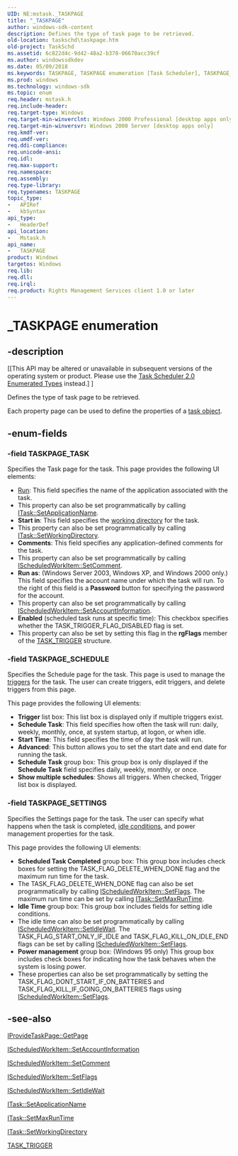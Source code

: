 ```yaml
---
UID: NE:mstask._TASKPAGE
title: "_TASKPAGE"
author: windows-sdk-content
description: Defines the type of task page to be retrieved.
old-location: taskschd\taskpage.htm
old-project: TaskSchd
ms.assetid: 6c822d4c-9d42-48a2-b378-06670acc39cf
ms.author: windowssdkdev
ms.date: 05/09/2018
ms.keywords: TASKPAGE, TASKPAGE enumeration [Task Scheduler], TASKPAGE_SCHEDULE, TASKPAGE_SETTINGS, TASKPAGE_TASK, _TASKPAGE, _msb_taskpage, mstask/TASKPAGE, mstask/TASKPAGE_SCHEDULE, mstask/TASKPAGE_SETTINGS, mstask/TASKPAGE_TASK, task page [Task Scheduler],enumerations,TASKPAGE, taskschd.taskpage
ms.prod: windows
ms.technology: windows-sdk
ms.topic: enum
req.header: mstask.h
req.include-header: 
req.target-type: Windows
req.target-min-winverclnt: Windows 2000 Professional [desktop apps only]
req.target-min-winversvr: Windows 2000 Server [desktop apps only]
req.kmdf-ver: 
req.umdf-ver: 
req.ddi-compliance: 
req.unicode-ansi: 
req.idl: 
req.max-support: 
req.namespace: 
req.assembly: 
req.type-library: 
req.typenames: TASKPAGE
topic_type:
-	APIRef
-	kbSyntax
api_type:
-	HeaderDef
api_location:
-	Mstask.h
api_name:
-	TASKPAGE
product: Windows
targetos: Windows
req.lib: 
req.dll: 
req.irql: 
req.product: Rights Management Services client 1.0 or later
---
```


# _TASKPAGE enumeration


## -description


<p class="CCE_Message">[[This API may be altered or unavailable in subsequent versions of the operating system or product. Please use the <a href="https://msdn.microsoft.com/d59f017e-df32-4826-954d-9ba338282d0d">Task Scheduler 2.0 Enumerated Types</a> instead.] ]

Defines the type of task page to be retrieved.

Each property page can be used to define the properties of a <a href="t.htm">task object</a>.


## -enum-fields




### -field TASKPAGE_TASK

Specifies the Task page for the task. This page provides the following UI elements: 




<ul>
<li>
<a href="https://msdn.microsoft.com/library/windows/hardware/ff569516">Run</a>: This field specifies the name of the application associated with the task.</li>
<li>This property can also be set programmatically by calling 
<a href="https://msdn.microsoft.com/0bec25a9-e653-48b5-be41-8f513169fc8c">ITask::SetApplicationName</a>.</li>
<li><b>Start in</b>: This field specifies the <a href="w.htm">working directory</a> for the task.</li>
<li>This property can also be set programmatically by calling 
<a href="https://msdn.microsoft.com/df12d899-c254-4bbf-a49f-d89a2fcb0e28">ITask::SetWorkingDirectory</a>.</li>
<li><b>Comments</b>: This field specifies any application-defined comments for the task.</li>
<li>This property can also be set programmatically by calling 
<a href="https://msdn.microsoft.com/c6017aa1-8860-454c-a402-becbc1a4ee5c">IScheduledWorkItem::SetComment</a>.</li>
<li><b>Run as</b>: (Windows Server 2003, Windows XP, and  Windows 2000 only.) This field specifies the account name under which the task will run. To the right of this field is a <b>Password</b> button for specifying the password for the account.</li>
<li>This property can also be set programmatically by calling 
<a href="https://msdn.microsoft.com/fae1299f-2f3f-48cf-91d9-1057ce62172b">IScheduledWorkItem::SetAccountInformation</a>.</li>
<li><b>Enabled</b> (scheduled task runs at specific time): This checkbox specifies whether the TASK_TRIGGER_FLAG_DISABLED flag is set.</li>
<li>This property can also be set by setting this flag in the <b>rgFlags</b> member of the 
<a href="https://msdn.microsoft.com/b4716e32-7c7a-40ab-baa1-4c7ebafc3d71">TASK_TRIGGER</a> structure.</li>
</ul>

### -field TASKPAGE_SCHEDULE

Specifies the Schedule page for the task. This page is used to manage the <a href="t.htm">triggers</a> for the task. The user can create triggers, edit triggers, and delete triggers from this page. 




This page provides the following UI elements:

<ul>
<li><b>Trigger</b> list box: This list box is displayed only if multiple triggers exist.</li>
<li><b>Schedule Task</b>: This field specifies how often the task will run: daily, weekly, monthly, once, at system startup, at logon, or when idle.</li>
<li><b>Start Time</b>: This field specifies the time of day the task will run.</li>
<li><b>Advanced</b>: This button allows you to set the start date and end date for running the task.</li>
<li><b>Schedule Task</b> group box: This group box is only displayed if the <b>Schedule Task</b> field specifies daily, weekly, monthly, or once.</li>
<li><b>Show multiple schedules</b>: Shows all triggers. When checked, Trigger list box is displayed.</li>
</ul>

### -field TASKPAGE_SETTINGS

Specifies the Settings page for the task. The user can specify what happens when the task is completed, <a href="i.htm">idle conditions</a>, and power management properties for the task. 




This page provides the following UI elements:

<ul>
<li><b>Scheduled Task Completed</b> group box: This group box includes check boxes for setting the TASK_FLAG_DELETE_WHEN_DONE flag and the maximum run time for the task.</li>
<li>The TASK_FLAG_DELETE_WHEN_DONE flag can also be set programmatically by calling 
<a href="https://msdn.microsoft.com/640ba3c7-ed9d-4c4c-82fd-34fc777172c2">IScheduledWorkItem::SetFlags</a>. The maximum run time can be set by calling 
<a href="https://msdn.microsoft.com/fb9012c6-be41-4ec6-bb1a-73bd7896738f">ITask::SetMaxRunTime</a>.</li>
<li><b>Idle Time</b> group box: This group box includes fields for setting idle conditions.</li>
<li>The idle time can also be set programmatically by calling 
<a href="https://msdn.microsoft.com/f7ad639a-4094-4621-9add-b89958c0bda4">IScheduledWorkItem::SetIdleWait</a>. The TASK_FLAG_START_ONLY_IF_IDLE and TASK_FLAG_KILL_ON_IDLE_END flags can be set by calling 
<a href="https://msdn.microsoft.com/640ba3c7-ed9d-4c4c-82fd-34fc777172c2">IScheduledWorkItem::SetFlags</a>.</li>
<li><b>Power management</b> group box: (Windows 95 only) This group box includes check boxes for indicating how the task behaves when the system is losing power.</li>
<li>These properties can also be set programmatically by setting the TASK_FLAG_DONT_START_IF_ON_BATTERIES and TASK_FLAG_KILL_IF_GOING_ON_BATTERIES flags using 
<a href="https://msdn.microsoft.com/640ba3c7-ed9d-4c4c-82fd-34fc777172c2">IScheduledWorkItem::SetFlags</a>.</li>
</ul>

## -see-also




<a href="https://msdn.microsoft.com/2313abc1-587f-473b-8d2e-390dfa7234ab">IProvideTaskPage::GetPage</a>



<a href="https://msdn.microsoft.com/fae1299f-2f3f-48cf-91d9-1057ce62172b">IScheduledWorkItem::SetAccountInformation</a>



<a href="https://msdn.microsoft.com/c6017aa1-8860-454c-a402-becbc1a4ee5c">IScheduledWorkItem::SetComment</a>



<a href="https://msdn.microsoft.com/640ba3c7-ed9d-4c4c-82fd-34fc777172c2">IScheduledWorkItem::SetFlags</a>



<a href="https://msdn.microsoft.com/f7ad639a-4094-4621-9add-b89958c0bda4">IScheduledWorkItem::SetIdleWait</a>



<a href="https://msdn.microsoft.com/0bec25a9-e653-48b5-be41-8f513169fc8c">ITask::SetApplicationName</a>



<a href="https://msdn.microsoft.com/fb9012c6-be41-4ec6-bb1a-73bd7896738f">ITask::SetMaxRunTime</a>



<a href="https://msdn.microsoft.com/df12d899-c254-4bbf-a49f-d89a2fcb0e28">ITask::SetWorkingDirectory</a>



<a href="https://msdn.microsoft.com/b4716e32-7c7a-40ab-baa1-4c7ebafc3d71">TASK_TRIGGER</a>
 

 

